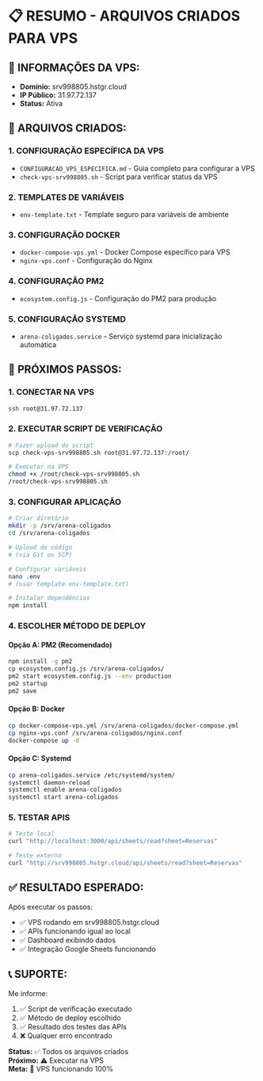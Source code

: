 # 📋 RESUMO - ARQUIVOS CRIADOS PARA VPS

## 🎯 **INFORMAÇÕES DA VPS:**
- **Domínio:** srv998805.hstgr.cloud
- **IP Público:** 31.97.72.137
- **Status:** Ativa

## 📁 **ARQUIVOS CRIADOS:**

### **1. CONFIGURAÇÃO ESPECÍFICA DA VPS**
- `CONFIGURACAO_VPS_ESPECIFICA.md` - Guia completo para configurar a VPS
- `check-vps-srv998805.sh` - Script para verificar status da VPS

### **2. TEMPLATES DE VARIÁVEIS**
- `env-template.txt` - Template seguro para variáveis de ambiente

### **3. CONFIGURAÇÃO DOCKER**
- `docker-compose-vps.yml` - Docker Compose específico para VPS
- `nginx-vps.conf` - Configuração do Nginx

### **4. CONFIGURAÇÃO PM2**
- `ecosystem.config.js` - Configuração do PM2 para produção

### **5. CONFIGURAÇÃO SYSTEMD**
- `arena-coligados.service` - Serviço systemd para inicialização automática

## 🚀 **PRÓXIMOS PASSOS:**

### **1. CONECTAR NA VPS**
```bash
ssh root@31.97.72.137
```

### **2. EXECUTAR SCRIPT DE VERIFICAÇÃO**
```bash
# Fazer upload do script
scp check-vps-srv998805.sh root@31.97.72.137:/root/

# Executar na VPS
chmod +x /root/check-vps-srv998805.sh
/root/check-vps-srv998805.sh
```

### **3. CONFIGURAR APLICAÇÃO**
```bash
# Criar diretório
mkdir -p /srv/arena-coligados
cd /srv/arena-coligados

# Upload do código
# (via Git ou SCP)

# Configurar variáveis
nano .env
# (usar template env-template.txt)

# Instalar dependências
npm install
```

### **4. ESCOLHER MÉTODO DE DEPLOY**

#### **Opção A: PM2 (Recomendado)**
```bash
npm install -g pm2
cp ecosystem.config.js /srv/arena-coligados/
pm2 start ecosystem.config.js --env production
pm2 startup
pm2 save
```

#### **Opção B: Docker**
```bash
cp docker-compose-vps.yml /srv/arena-coligados/docker-compose.yml
cp nginx-vps.conf /srv/arena-coligados/nginx.conf
docker-compose up -d
```

#### **Opção C: Systemd**
```bash
cp arena-coligados.service /etc/systemd/system/
systemctl daemon-reload
systemctl enable arena-coligados
systemctl start arena-coligados
```

### **5. TESTAR APIS**
```bash
# Teste local
curl "http://localhost:3000/api/sheets/read?sheet=Reservas"

# Teste externo
curl "http://srv998805.hstgr.cloud/api/sheets/read?sheet=Reservas"
```

## ✅ **RESULTADO ESPERADO:**

Após executar os passos:
- ✅ VPS rodando em srv998805.hstgr.cloud
- ✅ APIs funcionando igual ao local
- ✅ Dashboard exibindo dados
- ✅ Integração Google Sheets funcionando

## 📞 **SUPORTE:**

Me informe:
1. ✅ Script de verificação executado
2. ✅ Método de deploy escolhido
3. ✅ Resultado dos testes das APIs
4. ❌ Qualquer erro encontrado

**Status:** ✅ Todos os arquivos criados  
**Próximo:** ⚠️ Executar na VPS  
**Meta:** 🎯 VPS funcionando 100%
